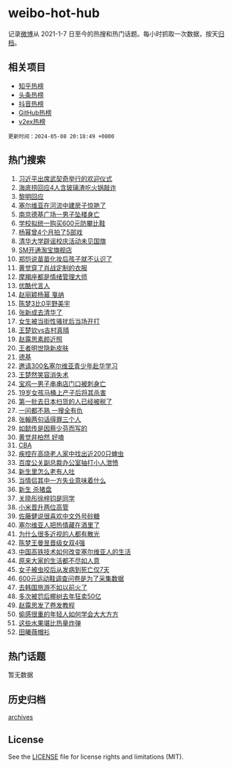 # weibo-hot-hub

记录[微博](https://www.weibo.com)从 2021-1-7 日至今的热搜和热门话题。每小时抓取一次数据，按天[归档](archives)。

## 相关项目

- [知乎热榜](https://github.com/lonnyzhang423/zhihu-hot-hub)
- [头条热榜](https://github.com/lonnyzhang423/toutiao-hot-hub)
- [抖音热榜](https://github.com/lonnyzhang423/douyin-hot-hub)
- [GitHub热榜](https://github.com/lonnyzhang423/github-hot-hub)
- [v2ex热榜](https://github.com/lonnyzhang423/v2ex-hot-hub)


`更新时间：2024-05-08 20:18:49 +0800`

## 热门搜索

1. [习近平出席武契奇举行的欢迎仪式](https://m.weibo.cn/search?containerid=100103type%3D1%26t%3D10%26q%3D%23%E4%B9%A0%E8%BF%91%E5%B9%B3%E5%87%BA%E5%B8%AD%E6%AD%A6%E5%A5%91%E5%A5%87%E4%B8%BE%E8%A1%8C%E7%9A%84%E6%AC%A2%E8%BF%8E%E4%BB%AA%E5%BC%8F%23&stream_entry_id=51&isnewpage=1&extparam=seat%3D1%26pos%3D0%26stream_entry_id%3D51%26filter_type%3Drealtimehot%26q%3D%2523%25E4%25B9%25A0%25E8%25BF%2591%25E5%25B9%25B3%25E5%2587%25BA%25E5%25B8%25AD%25E6%25AD%25A6%25E5%25A5%2591%25E5%25A5%2587%25E4%25B8%25BE%25E8%25A1%258C%25E7%259A%2584%25E6%25AC%25A2%25E8%25BF%258E%25E4%25BB%25AA%25E5%25BC%258F%2523%26c_type%3D51%26dgr%3D0%26cate%3D10103%26display_time%3D1715170728%26pre_seqid%3D171517072867602085451)
1. [海底捞回应4人含玻璃渣吃火锅敲诈](https://m.weibo.cn/search?containerid=100103type%3D1%26t%3D10%26q%3D%23%E6%B5%B7%E5%BA%95%E6%8D%9E%E5%9B%9E%E5%BA%944%E4%BA%BA%E5%90%AB%E7%8E%BB%E7%92%83%E6%B8%A3%E5%90%83%E7%81%AB%E9%94%85%E6%95%B2%E8%AF%88%23&stream_entry_id=31&isnewpage=1&extparam=seat%3D1%26cate%3D5001%26realpos%3D1%26pos%3D0%26stream_entry_id%3D31%26band_rank%3D1%26flag%3D2%26lcate%3D5001%26filter_type%3Drealtimehot%26q%3D%2523%25E6%25B5%25B7%25E5%25BA%2595%25E6%258D%259E%25E5%259B%259E%25E5%25BA%25944%25E4%25BA%25BA%25E5%2590%25AB%25E7%258E%25BB%25E7%2592%2583%25E6%25B8%25A3%25E5%2590%2583%25E7%2581%25AB%25E9%2594%2585%25E6%2595%25B2%25E8%25AF%2588%2523%26c_type%3D31%26dgr%3D0%26display_time%3D1715170728%26pre_seqid%3D171517072867602085451)
1. [黎明回应](https://m.weibo.cn/search?containerid=100103type%3D1%26t%3D10%26q%3D%E9%BB%8E%E6%98%8E%E5%9B%9E%E5%BA%94&stream_entry_id=31&isnewpage=1&extparam=seat%3D1%26cate%3D5001%26realpos%3D2%26pos%3D1%26stream_entry_id%3D31%26band_rank%3D2%26flag%3D1%26lcate%3D5001%26filter_type%3Drealtimehot%26q%3D%25E9%25BB%258E%25E6%2598%258E%25E5%259B%259E%25E5%25BA%2594%26c_type%3D31%26dgr%3D0%26display_time%3D1715170728%26pre_seqid%3D171517072867602085451)
1. [塞尔维亚在河流中建房子惊艳了](https://m.weibo.cn/search?containerid=100103type%3D1%26t%3D10%26q%3D%23%E5%A1%9E%E5%B0%94%E7%BB%B4%E4%BA%9A%E5%9C%A8%E6%B2%B3%E6%B5%81%E4%B8%AD%E5%BB%BA%E6%88%BF%E5%AD%90%E6%83%8A%E8%89%B3%E4%BA%86%23&stream_entry_id=31&isnewpage=1&extparam=seat%3D1%26cate%3D5001%26realpos%3D3%26pos%3D2%26stream_entry_id%3D31%26band_rank%3D3%26flag%3D32768%26lcate%3D5001%26filter_type%3Drealtimehot%26q%3D%2523%25E5%25A1%259E%25E5%25B0%2594%25E7%25BB%25B4%25E4%25BA%259A%25E5%259C%25A8%25E6%25B2%25B3%25E6%25B5%2581%25E4%25B8%25AD%25E5%25BB%25BA%25E6%2588%25BF%25E5%25AD%2590%25E6%2583%258A%25E8%2589%25B3%25E4%25BA%2586%2523%26c_type%3D31%26dgr%3D0%26display_time%3D1715170728%26pre_seqid%3D171517072867602085451)
1. [南京德基广场一男子坠楼身亡](https://m.weibo.cn/search?containerid=100103type%3D1%26t%3D10%26q%3D%23%E5%8D%97%E4%BA%AC%E5%BE%B7%E5%9F%BA%E5%B9%BF%E5%9C%BA%E4%B8%80%E7%94%B7%E5%AD%90%E5%9D%A0%E6%A5%BC%E8%BA%AB%E4%BA%A1%23&stream_entry_id=31&isnewpage=1&extparam=seat%3D1%26cate%3D5001%26realpos%3D4%26pos%3D3%26stream_entry_id%3D31%26band_rank%3D4%26flag%3D1%26lcate%3D5001%26filter_type%3Drealtimehot%26q%3D%2523%25E5%258D%2597%25E4%25BA%25AC%25E5%25BE%25B7%25E5%259F%25BA%25E5%25B9%25BF%25E5%259C%25BA%25E4%25B8%2580%25E7%2594%25B7%25E5%25AD%2590%25E5%259D%25A0%25E6%25A5%25BC%25E8%25BA%25AB%25E4%25BA%25A1%2523%26c_type%3D31%26dgr%3D0%26display_time%3D1715170728%26pre_seqid%3D171517072867602085451)
1. [学校拟统一购买600元防攀比鞋](https://m.weibo.cn/search?containerid=100103type%3D1%26t%3D10%26q%3D%23%E5%AD%A6%E6%A0%A1%E6%8B%9F%E7%BB%9F%E4%B8%80%E8%B4%AD%E4%B9%B0600%E5%85%83%E9%98%B2%E6%94%80%E6%AF%94%E9%9E%8B%23&stream_entry_id=31&isnewpage=1&extparam=seat%3D1%26cate%3D5001%26realpos%3D5%26pos%3D4%26stream_entry_id%3D31%26band_rank%3D5%26flag%3D2%26lcate%3D5001%26filter_type%3Drealtimehot%26q%3D%2523%25E5%25AD%25A6%25E6%25A0%25A1%25E6%258B%259F%25E7%25BB%259F%25E4%25B8%2580%25E8%25B4%25AD%25E4%25B9%25B0600%25E5%2585%2583%25E9%2598%25B2%25E6%2594%2580%25E6%25AF%2594%25E9%259E%258B%2523%26c_type%3D31%26dgr%3D0%26display_time%3D1715170728%26pre_seqid%3D171517072867602085451)
1. [杨幂曾4个月拍了5部戏](https://m.weibo.cn/search?containerid=100103type%3D1%26t%3D10%26q%3D%23%E6%9D%A8%E5%B9%82%E6%9B%BE4%E4%B8%AA%E6%9C%88%E6%8B%8D%E4%BA%865%E9%83%A8%E6%88%8F%23&stream_entry_id=31&isnewpage=1&extparam=seat%3D1%26cate%3D5001%26realpos%3D6%26pos%3D5%26stream_entry_id%3D31%26band_rank%3D6%26flag%3D1%26lcate%3D5001%26filter_type%3Drealtimehot%26q%3D%2523%25E6%259D%25A8%25E5%25B9%2582%25E6%259B%25BE4%25E4%25B8%25AA%25E6%259C%2588%25E6%258B%258D%25E4%25BA%25865%25E9%2583%25A8%25E6%2588%258F%2523%26c_type%3D31%26dgr%3D0%26display_time%3D1715170728%26pre_seqid%3D171517072867602085451)
1. [清华大学辟谣校庆活动未见国旗](https://m.weibo.cn/search?containerid=100103type%3D1%26t%3D10%26q%3D%23%E6%B8%85%E5%8D%8E%E5%A4%A7%E5%AD%A6%E8%BE%9F%E8%B0%A3%E6%A0%A1%E5%BA%86%E6%B4%BB%E5%8A%A8%E6%9C%AA%E8%A7%81%E5%9B%BD%E6%97%97%23&stream_entry_id=31&isnewpage=1&extparam=seat%3D1%26cate%3D5001%26stream_entry_id%3D31%26band_rank%3D7%26lcate%3D5001%26is_ad_pos%3D1%26pos%3D6%26filter_type%3Drealtimehot%26q%3D%2523%25E6%25B8%2585%25E5%258D%258E%25E5%25A4%25A7%25E5%25AD%25A6%25E8%25BE%259F%25E8%25B0%25A3%25E6%25A0%25A1%25E5%25BA%2586%25E6%25B4%25BB%25E5%258A%25A8%25E6%259C%25AA%25E8%25A7%2581%25E5%259B%25BD%25E6%2597%2597%2523%26c_type%3D31%26dgr%3D0%26adid%3D235636%26display_time%3D1715170728%26pre_seqid%3D171517072867602085451)
1. [SM开通淘宝旗舰店](https://m.weibo.cn/search?containerid=100103type%3D1%26t%3D10%26q%3D%23SM%E5%BC%80%E9%80%9A%E6%B7%98%E5%AE%9D%E6%97%97%E8%88%B0%E5%BA%97%23&stream_entry_id=31&isnewpage=1&extparam=seat%3D1%26cate%3D5001%26realpos%3D7%26pos%3D7%26stream_entry_id%3D31%26band_rank%3D7%26flag%3D1%26lcate%3D5001%26filter_type%3Drealtimehot%26q%3D%2523SM%25E5%25BC%2580%25E9%2580%259A%25E6%25B7%2598%25E5%25AE%259D%25E6%2597%2597%25E8%2588%25B0%25E5%25BA%2597%2523%26c_type%3D31%26dgr%3D0%26display_time%3D1715170728%26pre_seqid%3D171517072867602085451)
1. [郑恺说苗苗化妆后孩子就不认识了](https://m.weibo.cn/search?containerid=100103type%3D1%26t%3D10%26q%3D%23%E9%83%91%E6%81%BA%E8%AF%B4%E8%8B%97%E8%8B%97%E5%8C%96%E5%A6%86%E5%90%8E%E5%AD%A9%E5%AD%90%E5%B0%B1%E4%B8%8D%E8%AE%A4%E8%AF%86%E4%BA%86%23&stream_entry_id=31&isnewpage=1&extparam=seat%3D1%26cate%3D5001%26realpos%3D8%26pos%3D8%26stream_entry_id%3D31%26band_rank%3D8%26flag%3D0%26lcate%3D5001%26filter_type%3Drealtimehot%26q%3D%2523%25E9%2583%2591%25E6%2581%25BA%25E8%25AF%25B4%25E8%258B%2597%25E8%258B%2597%25E5%258C%2596%25E5%25A6%2586%25E5%2590%258E%25E5%25AD%25A9%25E5%25AD%2590%25E5%25B0%25B1%25E4%25B8%258D%25E8%25AE%25A4%25E8%25AF%2586%25E4%25BA%2586%2523%26c_type%3D31%26dgr%3D0%26display_time%3D1715170728%26pre_seqid%3D171517072867602085451)
1. [黄觉穿了肖战定制的衣服](https://m.weibo.cn/search?containerid=100103type%3D1%26t%3D10%26q%3D%23%E9%BB%84%E8%A7%89%E7%A9%BF%E4%BA%86%E8%82%96%E6%88%98%E5%AE%9A%E5%88%B6%E7%9A%84%E8%A1%A3%E6%9C%8D%23&stream_entry_id=31&isnewpage=1&extparam=seat%3D1%26cate%3D5001%26realpos%3D9%26pos%3D9%26stream_entry_id%3D31%26band_rank%3D9%26flag%3D1%26lcate%3D5001%26filter_type%3Drealtimehot%26q%3D%2523%25E9%25BB%2584%25E8%25A7%2589%25E7%25A9%25BF%25E4%25BA%2586%25E8%2582%2596%25E6%2588%2598%25E5%25AE%259A%25E5%2588%25B6%25E7%259A%2584%25E8%25A1%25A3%25E6%259C%258D%2523%26c_type%3D31%26dgr%3D0%26display_time%3D1715170728%26pre_seqid%3D171517072867602085451)
1. [摩羯座都是情绪管理大师](https://m.weibo.cn/search?containerid=100103type%3D1%26t%3D10%26q%3D%23%E6%91%A9%E7%BE%AF%E5%BA%A7%E9%83%BD%E6%98%AF%E6%83%85%E7%BB%AA%E7%AE%A1%E7%90%86%E5%A4%A7%E5%B8%88%23&stream_entry_id=31&isnewpage=1&extparam=seat%3D1%26cate%3D5001%26realpos%3D10%26pos%3D10%26stream_entry_id%3D31%26band_rank%3D10%26flag%3D1%26lcate%3D5001%26filter_type%3Drealtimehot%26q%3D%2523%25E6%2591%25A9%25E7%25BE%25AF%25E5%25BA%25A7%25E9%2583%25BD%25E6%2598%25AF%25E6%2583%2585%25E7%25BB%25AA%25E7%25AE%25A1%25E7%2590%2586%25E5%25A4%25A7%25E5%25B8%2588%2523%26c_type%3D31%26dgr%3D0%26display_time%3D1715170728%26pre_seqid%3D171517072867602085451)
1. [优酷代言人](https://m.weibo.cn/search?containerid=100103type%3D1%26t%3D10%26q%3D%E4%BC%98%E9%85%B7%E4%BB%A3%E8%A8%80%E4%BA%BA&stream_entry_id=31&isnewpage=1&extparam=seat%3D1%26cate%3D5001%26realpos%3D11%26pos%3D11%26stream_entry_id%3D31%26band_rank%3D11%26flag%3D1%26lcate%3D5001%26filter_type%3Drealtimehot%26q%3D%25E4%25BC%2598%25E9%2585%25B7%25E4%25BB%25A3%25E8%25A8%2580%25E4%25BA%25BA%26c_type%3D31%26dgr%3D0%26display_time%3D1715170728%26pre_seqid%3D171517072867602085451)
1. [赵丽颖杨幂 戛纳](https://m.weibo.cn/search?containerid=100103type%3D1%26t%3D10%26q%3D%E8%B5%B5%E4%B8%BD%E9%A2%96%E6%9D%A8%E5%B9%82+%E6%88%9B%E7%BA%B3&stream_entry_id=31&isnewpage=1&extparam=seat%3D1%26cate%3D5001%26realpos%3D12%26pos%3D12%26stream_entry_id%3D31%26band_rank%3D12%26flag%3D0%26lcate%3D5001%26filter_type%3Drealtimehot%26q%3D%25E8%25B5%25B5%25E4%25B8%25BD%25E9%25A2%2596%25E6%259D%25A8%25E5%25B9%2582%2520%25E6%2588%259B%25E7%25BA%25B3%26c_type%3D31%26dgr%3D0%26display_time%3D1715170728%26pre_seqid%3D171517072867602085451)
1. [陈梦3比0平野美宇](https://m.weibo.cn/search?containerid=100103type%3D1%26t%3D10%26q%3D%23%E9%99%88%E6%A2%A63%E6%AF%940%E5%B9%B3%E9%87%8E%E7%BE%8E%E5%AE%87%23&stream_entry_id=31&isnewpage=1&extparam=seat%3D1%26cate%3D5001%26realpos%3D13%26pos%3D13%26stream_entry_id%3D31%26band_rank%3D13%26flag%3D1%26lcate%3D5001%26filter_type%3Drealtimehot%26q%3D%2523%25E9%2599%2588%25E6%25A2%25A63%25E6%25AF%25940%25E5%25B9%25B3%25E9%2587%258E%25E7%25BE%258E%25E5%25AE%2587%2523%26c_type%3D31%26dgr%3D0%26display_time%3D1715170728%26pre_seqid%3D171517072867602085451)
1. [张新成去清华了](https://m.weibo.cn/search?containerid=100103type%3D1%26t%3D10%26q%3D%23%E5%BC%A0%E6%96%B0%E6%88%90%E5%8E%BB%E6%B8%85%E5%8D%8E%E4%BA%86%23&stream_entry_id=31&isnewpage=1&extparam=seat%3D1%26cate%3D5001%26realpos%3D14%26pos%3D14%26stream_entry_id%3D31%26band_rank%3D14%26flag%3D1%26lcate%3D5001%26filter_type%3Drealtimehot%26q%3D%2523%25E5%25BC%25A0%25E6%2596%25B0%25E6%2588%2590%25E5%258E%25BB%25E6%25B8%2585%25E5%258D%258E%25E4%25BA%2586%2523%26c_type%3D31%26dgr%3D0%26display_time%3D1715170728%26pre_seqid%3D171517072867602085451)
1. [女生被当街性骚扰后当场开打](https://m.weibo.cn/search?containerid=100103type%3D1%26t%3D10%26q%3D%23%E5%A5%B3%E7%94%9F%E8%A2%AB%E5%BD%93%E8%A1%97%E6%80%A7%E9%AA%9A%E6%89%B0%E5%90%8E%E5%BD%93%E5%9C%BA%E5%BC%80%E6%89%93%23&stream_entry_id=31&isnewpage=1&extparam=seat%3D1%26cate%3D5001%26realpos%3D15%26pos%3D15%26stream_entry_id%3D31%26band_rank%3D15%26flag%3D0%26lcate%3D5001%26filter_type%3Drealtimehot%26q%3D%2523%25E5%25A5%25B3%25E7%2594%259F%25E8%25A2%25AB%25E5%25BD%2593%25E8%25A1%2597%25E6%2580%25A7%25E9%25AA%259A%25E6%2589%25B0%25E5%2590%258E%25E5%25BD%2593%25E5%259C%25BA%25E5%25BC%2580%25E6%2589%2593%2523%26c_type%3D31%26dgr%3D0%26display_time%3D1715170728%26pre_seqid%3D171517072867602085451)
1. [王楚钦vs吉村真晴](https://m.weibo.cn/search?containerid=100103type%3D1%26t%3D10%26q%3D%23%E7%8E%8B%E6%A5%9A%E9%92%A6vs%E5%90%89%E6%9D%91%E7%9C%9F%E6%99%B4%23&stream_entry_id=31&isnewpage=1&extparam=seat%3D1%26cate%3D5001%26realpos%3D16%26pos%3D16%26stream_entry_id%3D31%26band_rank%3D16%26flag%3D1%26lcate%3D5001%26filter_type%3Drealtimehot%26q%3D%2523%25E7%258E%258B%25E6%25A5%259A%25E9%2592%25A6vs%25E5%2590%2589%25E6%259D%2591%25E7%259C%259F%25E6%2599%25B4%2523%26c_type%3D31%26dgr%3D0%26display_time%3D1715170728%26pre_seqid%3D171517072867602085451)
1. [赵露思素颜近照](https://m.weibo.cn/search?containerid=100103type%3D1%26t%3D10%26q%3D%23%E8%B5%B5%E9%9C%B2%E6%80%9D%E7%B4%A0%E9%A2%9C%E8%BF%91%E7%85%A7%23&stream_entry_id=31&isnewpage=1&extparam=seat%3D1%26cate%3D5001%26realpos%3D17%26pos%3D17%26stream_entry_id%3D31%26band_rank%3D17%26flag%3D1%26lcate%3D5001%26filter_type%3Drealtimehot%26q%3D%2523%25E8%25B5%25B5%25E9%259C%25B2%25E6%2580%259D%25E7%25B4%25A0%25E9%25A2%259C%25E8%25BF%2591%25E7%2585%25A7%2523%26c_type%3D31%26dgr%3D0%26display_time%3D1715170728%26pre_seqid%3D171517072867602085451)
1. [王者明世隐新皮肤](https://m.weibo.cn/search?containerid=100103type%3D1%26t%3D10%26q%3D%23%E7%8E%8B%E8%80%85%E6%98%8E%E4%B8%96%E9%9A%90%E6%96%B0%E7%9A%AE%E8%82%A4%23&stream_entry_id=31&isnewpage=1&extparam=seat%3D1%26cate%3D5001%26realpos%3D18%26pos%3D18%26stream_entry_id%3D31%26band_rank%3D18%26flag%3D0%26lcate%3D5001%26filter_type%3Drealtimehot%26q%3D%2523%25E7%258E%258B%25E8%2580%2585%25E6%2598%258E%25E4%25B8%2596%25E9%259A%2590%25E6%2596%25B0%25E7%259A%25AE%25E8%2582%25A4%2523%26c_type%3D31%26dgr%3D0%26display_time%3D1715170728%26pre_seqid%3D171517072867602085451)
1. [德基](https://m.weibo.cn/search?containerid=100103type%3D1%26t%3D10%26q%3D%E5%BE%B7%E5%9F%BA&stream_entry_id=31&isnewpage=1&extparam=seat%3D1%26cate%3D5001%26realpos%3D19%26pos%3D19%26stream_entry_id%3D31%26band_rank%3D19%26flag%3D0%26lcate%3D5001%26filter_type%3Drealtimehot%26q%3D%25E5%25BE%25B7%25E5%259F%25BA%26c_type%3D31%26dgr%3D0%26display_time%3D1715170728%26pre_seqid%3D171517072867602085451)
1. [邀请300名塞尔维亚青少年赴华学习](https://m.weibo.cn/search?containerid=100103type%3D1%26t%3D10%26q%3D%23%E9%82%80%E8%AF%B7300%E5%90%8D%E5%A1%9E%E5%B0%94%E7%BB%B4%E4%BA%9A%E9%9D%92%E5%B0%91%E5%B9%B4%E8%B5%B4%E5%8D%8E%E5%AD%A6%E4%B9%A0%23&stream_entry_id=31&isnewpage=1&extparam=seat%3D1%26cate%3D5001%26realpos%3D20%26pos%3D20%26stream_entry_id%3D31%26band_rank%3D20%26flag%3D1%26lcate%3D5001%26filter_type%3Drealtimehot%26q%3D%2523%25E9%2582%2580%25E8%25AF%25B7300%25E5%2590%258D%25E5%25A1%259E%25E5%25B0%2594%25E7%25BB%25B4%25E4%25BA%259A%25E9%259D%2592%25E5%25B0%2591%25E5%25B9%25B4%25E8%25B5%25B4%25E5%258D%258E%25E5%25AD%25A6%25E4%25B9%25A0%2523%26c_type%3D31%26dgr%3D0%26display_time%3D1715170728%26pre_seqid%3D171517072867602085451)
1. [王楚然笑容消失术](https://m.weibo.cn/search?containerid=100103type%3D1%26t%3D10%26q%3D%23%E7%8E%8B%E6%A5%9A%E7%84%B6%E7%AC%91%E5%AE%B9%E6%B6%88%E5%A4%B1%E6%9C%AF%23&stream_entry_id=31&isnewpage=1&extparam=seat%3D1%26cate%3D5001%26realpos%3D21%26pos%3D21%26stream_entry_id%3D31%26band_rank%3D21%26flag%3D1%26lcate%3D5001%26filter_type%3Drealtimehot%26q%3D%2523%25E7%258E%258B%25E6%25A5%259A%25E7%2584%25B6%25E7%25AC%2591%25E5%25AE%25B9%25E6%25B6%2588%25E5%25A4%25B1%25E6%259C%25AF%2523%26c_type%3D31%26dgr%3D0%26display_time%3D1715170728%26pre_seqid%3D171517072867602085451)
1. [宝鸡一男子串串店门口被刺身亡](https://m.weibo.cn/search?containerid=100103type%3D1%26t%3D10%26q%3D%23%E5%AE%9D%E9%B8%A1%E4%B8%80%E7%94%B7%E5%AD%90%E4%B8%B2%E4%B8%B2%E5%BA%97%E9%97%A8%E5%8F%A3%E8%A2%AB%E5%88%BA%E8%BA%AB%E4%BA%A1%23&stream_entry_id=31&isnewpage=1&extparam=seat%3D1%26cate%3D5001%26realpos%3D22%26pos%3D22%26stream_entry_id%3D31%26band_rank%3D22%26flag%3D0%26lcate%3D5001%26filter_type%3Drealtimehot%26q%3D%2523%25E5%25AE%259D%25E9%25B8%25A1%25E4%25B8%2580%25E7%2594%25B7%25E5%25AD%2590%25E4%25B8%25B2%25E4%25B8%25B2%25E5%25BA%2597%25E9%2597%25A8%25E5%258F%25A3%25E8%25A2%25AB%25E5%2588%25BA%25E8%25BA%25AB%25E4%25BA%25A1%2523%26c_type%3D31%26dgr%3D0%26display_time%3D1715170728%26pre_seqid%3D171517072867602085451)
1. [19岁女孩马桶上产子后将其杀害](https://m.weibo.cn/search?containerid=100103type%3D1%26t%3D10%26q%3D%2319%E5%B2%81%E5%A5%B3%E5%AD%A9%E9%A9%AC%E6%A1%B6%E4%B8%8A%E4%BA%A7%E5%AD%90%E5%90%8E%E5%B0%86%E5%85%B6%E6%9D%80%E5%AE%B3%23&stream_entry_id=31&isnewpage=1&extparam=seat%3D1%26cate%3D5001%26realpos%3D23%26pos%3D23%26stream_entry_id%3D31%26band_rank%3D23%26flag%3D0%26lcate%3D5001%26filter_type%3Drealtimehot%26q%3D%252319%25E5%25B2%2581%25E5%25A5%25B3%25E5%25AD%25A9%25E9%25A9%25AC%25E6%25A1%25B6%25E4%25B8%258A%25E4%25BA%25A7%25E5%25AD%2590%25E5%2590%258E%25E5%25B0%2586%25E5%2585%25B6%25E6%259D%2580%25E5%25AE%25B3%2523%26c_type%3D31%26dgr%3D0%26display_time%3D1715170728%26pre_seqid%3D171517072867602085451)
1. [第一批去日本扫货的人已经被税了](https://m.weibo.cn/search?containerid=100103type%3D1%26t%3D10%26q%3D%23%E7%AC%AC%E4%B8%80%E6%89%B9%E5%8E%BB%E6%97%A5%E6%9C%AC%E6%89%AB%E8%B4%A7%E7%9A%84%E4%BA%BA%E5%B7%B2%E7%BB%8F%E8%A2%AB%E7%A8%8E%E4%BA%86%23&stream_entry_id=31&isnewpage=1&extparam=seat%3D1%26cate%3D5001%26realpos%3D24%26pos%3D24%26stream_entry_id%3D31%26band_rank%3D24%26flag%3D1%26lcate%3D5001%26filter_type%3Drealtimehot%26q%3D%2523%25E7%25AC%25AC%25E4%25B8%2580%25E6%2589%25B9%25E5%258E%25BB%25E6%2597%25A5%25E6%259C%25AC%25E6%2589%25AB%25E8%25B4%25A7%25E7%259A%2584%25E4%25BA%25BA%25E5%25B7%25B2%25E7%25BB%258F%25E8%25A2%25AB%25E7%25A8%258E%25E4%25BA%2586%2523%26c_type%3D31%26dgr%3D0%26display_time%3D1715170728%26pre_seqid%3D171517072867602085451)
1. [一问都不熟 一搜全有仇](https://m.weibo.cn/search?containerid=100103type%3D1%26t%3D10%26q%3D%E4%B8%80%E9%97%AE%E9%83%BD%E4%B8%8D%E7%86%9F+%E4%B8%80%E6%90%9C%E5%85%A8%E6%9C%89%E4%BB%87&stream_entry_id=31&isnewpage=1&extparam=seat%3D1%26cate%3D5001%26realpos%3D25%26pos%3D25%26stream_entry_id%3D31%26band_rank%3D25%26flag%3D1%26lcate%3D5001%26filter_type%3Drealtimehot%26q%3D%25E4%25B8%2580%25E9%2597%25AE%25E9%2583%25BD%25E4%25B8%258D%25E7%2586%259F%2520%25E4%25B8%2580%25E6%2590%259C%25E5%2585%25A8%25E6%259C%2589%25E4%25BB%2587%26c_type%3D31%26dgr%3D0%26display_time%3D1715170728%26pre_seqid%3D171517072867602085451)
1. [张翰两句话得罪三个人](https://m.weibo.cn/search?containerid=100103type%3D1%26t%3D10%26q%3D%23%E5%BC%A0%E7%BF%B0%E4%B8%A4%E5%8F%A5%E8%AF%9D%E5%BE%97%E7%BD%AA%E4%B8%89%E4%B8%AA%E4%BA%BA%23&stream_entry_id=31&isnewpage=1&extparam=seat%3D1%26cate%3D5001%26realpos%3D26%26pos%3D26%26stream_entry_id%3D31%26band_rank%3D26%26flag%3D0%26lcate%3D5001%26filter_type%3Drealtimehot%26q%3D%2523%25E5%25BC%25A0%25E7%25BF%25B0%25E4%25B8%25A4%25E5%258F%25A5%25E8%25AF%259D%25E5%25BE%2597%25E7%25BD%25AA%25E4%25B8%2589%25E4%25B8%25AA%25E4%25BA%25BA%2523%26c_type%3D31%26dgr%3D0%26display_time%3D1715170728%26pre_seqid%3D171517072867602085451)
1. [如懿传是因蔡少芬而写的](https://m.weibo.cn/search?containerid=100103type%3D1%26t%3D10%26q%3D%23%E5%A6%82%E6%87%BF%E4%BC%A0%E6%98%AF%E5%9B%A0%E8%94%A1%E5%B0%91%E8%8A%AC%E8%80%8C%E5%86%99%E7%9A%84%23&stream_entry_id=31&isnewpage=1&extparam=seat%3D1%26cate%3D5001%26realpos%3D27%26pos%3D27%26stream_entry_id%3D31%26band_rank%3D27%26flag%3D0%26lcate%3D5001%26filter_type%3Drealtimehot%26q%3D%2523%25E5%25A6%2582%25E6%2587%25BF%25E4%25BC%25A0%25E6%2598%25AF%25E5%259B%25A0%25E8%2594%25A1%25E5%25B0%2591%25E8%258A%25AC%25E8%2580%258C%25E5%2586%2599%25E7%259A%2584%2523%26c_type%3D31%26dgr%3D0%26display_time%3D1715170728%26pre_seqid%3D171517072867602085451)
1. [黄觉井柏然 好嗑](https://m.weibo.cn/search?containerid=100103type%3D1%26t%3D10%26q%3D%E9%BB%84%E8%A7%89%E4%BA%95%E6%9F%8F%E7%84%B6+%E5%A5%BD%E5%97%91&stream_entry_id=31&isnewpage=1&extparam=seat%3D1%26cate%3D5001%26realpos%3D28%26pos%3D28%26stream_entry_id%3D31%26band_rank%3D28%26flag%3D0%26lcate%3D5001%26filter_type%3Drealtimehot%26q%3D%25E9%25BB%2584%25E8%25A7%2589%25E4%25BA%2595%25E6%259F%258F%25E7%2584%25B6%2520%25E5%25A5%25BD%25E5%2597%2591%26c_type%3D31%26dgr%3D0%26display_time%3D1715170728%26pre_seqid%3D171517072867602085451)
1. [CBA](https://m.weibo.cn/search?containerid=100103type%3D1%26t%3D10%26q%3DCBA&stream_entry_id=31&isnewpage=1&extparam=seat%3D1%26cate%3D5001%26realpos%3D29%26pos%3D29%26stream_entry_id%3D31%26band_rank%3D29%26flag%3D1%26lcate%3D5001%26filter_type%3Drealtimehot%26q%3DCBA%26c_type%3D31%26dgr%3D0%26display_time%3D1715170728%26pre_seqid%3D171517072867602085451)
1. [疾控在高烧老人家中找出近200只蜱虫](https://m.weibo.cn/search?containerid=100103type%3D1%26t%3D10%26q%3D%23%E7%96%BE%E6%8E%A7%E5%9C%A8%E9%AB%98%E7%83%A7%E8%80%81%E4%BA%BA%E5%AE%B6%E4%B8%AD%E6%89%BE%E5%87%BA%E8%BF%91200%E5%8F%AA%E8%9C%B1%E8%99%AB%23&stream_entry_id=31&isnewpage=1&extparam=seat%3D1%26cate%3D5001%26realpos%3D30%26pos%3D30%26stream_entry_id%3D31%26band_rank%3D30%26flag%3D0%26lcate%3D5001%26filter_type%3Drealtimehot%26q%3D%2523%25E7%2596%25BE%25E6%258E%25A7%25E5%259C%25A8%25E9%25AB%2598%25E7%2583%25A7%25E8%2580%2581%25E4%25BA%25BA%25E5%25AE%25B6%25E4%25B8%25AD%25E6%2589%25BE%25E5%2587%25BA%25E8%25BF%2591200%25E5%258F%25AA%25E8%259C%25B1%25E8%2599%25AB%2523%26c_type%3D31%26dgr%3D0%26display_time%3D1715170728%26pre_seqid%3D171517072867602085451)
1. [百度公关副总裁办公室抽打小人泄愤](https://m.weibo.cn/search?containerid=100103type%3D1%26t%3D10%26q%3D%23%E7%99%BE%E5%BA%A6%E5%85%AC%E5%85%B3%E5%89%AF%E6%80%BB%E8%A3%81%E5%8A%9E%E5%85%AC%E5%AE%A4%E6%8A%BD%E6%89%93%E5%B0%8F%E4%BA%BA%E6%B3%84%E6%84%A4%23&stream_entry_id=31&isnewpage=1&extparam=seat%3D1%26cate%3D5001%26realpos%3D31%26pos%3D31%26stream_entry_id%3D31%26band_rank%3D31%26flag%3D1%26lcate%3D5001%26filter_type%3Drealtimehot%26q%3D%2523%25E7%2599%25BE%25E5%25BA%25A6%25E5%2585%25AC%25E5%2585%25B3%25E5%2589%25AF%25E6%2580%25BB%25E8%25A3%2581%25E5%258A%259E%25E5%2585%25AC%25E5%25AE%25A4%25E6%258A%25BD%25E6%2589%2593%25E5%25B0%258F%25E4%25BA%25BA%25E6%25B3%2584%25E6%2584%25A4%2523%26c_type%3D31%26dgr%3D0%26display_time%3D1715170728%26pre_seqid%3D171517072867602085451)
1. [新生里怎么老有人吐](https://m.weibo.cn/search?containerid=100103type%3D1%26t%3D10%26q%3D%E6%96%B0%E7%94%9F%E9%87%8C%E6%80%8E%E4%B9%88%E8%80%81%E6%9C%89%E4%BA%BA%E5%90%90&stream_entry_id=31&isnewpage=1&extparam=seat%3D1%26cate%3D5001%26realpos%3D32%26pos%3D32%26stream_entry_id%3D31%26band_rank%3D32%26flag%3D1%26lcate%3D5001%26filter_type%3Drealtimehot%26q%3D%25E6%2596%25B0%25E7%2594%259F%25E9%2587%258C%25E6%2580%258E%25E4%25B9%2588%25E8%2580%2581%25E6%259C%2589%25E4%25BA%25BA%25E5%2590%2590%26c_type%3D31%26dgr%3D0%26display_time%3D1715170728%26pre_seqid%3D171517072867602085451)
1. [当情侣其中一方失业意味着什么](https://m.weibo.cn/search?containerid=100103type%3D1%26t%3D10%26q%3D%23%E5%BD%93%E6%83%85%E4%BE%A3%E5%85%B6%E4%B8%AD%E4%B8%80%E6%96%B9%E5%A4%B1%E4%B8%9A%E6%84%8F%E5%91%B3%E7%9D%80%E4%BB%80%E4%B9%88%23&stream_entry_id=31&isnewpage=1&extparam=seat%3D1%26cate%3D5001%26realpos%3D33%26pos%3D33%26stream_entry_id%3D31%26band_rank%3D33%26flag%3D0%26lcate%3D5001%26filter_type%3Drealtimehot%26q%3D%2523%25E5%25BD%2593%25E6%2583%2585%25E4%25BE%25A3%25E5%2585%25B6%25E4%25B8%25AD%25E4%25B8%2580%25E6%2596%25B9%25E5%25A4%25B1%25E4%25B8%259A%25E6%2584%258F%25E5%2591%25B3%25E7%259D%2580%25E4%25BB%2580%25E4%25B9%2588%2523%26c_type%3D31%26dgr%3D0%26display_time%3D1715170728%26pre_seqid%3D171517072867602085451)
1. [新生 杀猪盘](https://m.weibo.cn/search?containerid=100103type%3D1%26t%3D10%26q%3D%E6%96%B0%E7%94%9F+%E6%9D%80%E7%8C%AA%E7%9B%98&stream_entry_id=31&isnewpage=1&extparam=seat%3D1%26cate%3D5001%26realpos%3D34%26pos%3D34%26stream_entry_id%3D31%26band_rank%3D34%26flag%3D0%26lcate%3D5001%26filter_type%3Drealtimehot%26q%3D%25E6%2596%25B0%25E7%2594%259F%2520%25E6%259D%2580%25E7%258C%25AA%25E7%259B%2598%26c_type%3D31%26dgr%3D0%26display_time%3D1715170728%26pre_seqid%3D171517072867602085451)
1. [关晓彤徐梓钧是同学](https://m.weibo.cn/search?containerid=100103type%3D1%26t%3D10%26q%3D%23%E5%85%B3%E6%99%93%E5%BD%A4%E5%BE%90%E6%A2%93%E9%92%A7%E6%98%AF%E5%90%8C%E5%AD%A6%23&stream_entry_id=31&isnewpage=1&extparam=seat%3D1%26cate%3D5001%26realpos%3D35%26pos%3D35%26stream_entry_id%3D31%26band_rank%3D35%26flag%3D0%26lcate%3D5001%26filter_type%3Drealtimehot%26q%3D%2523%25E5%2585%25B3%25E6%2599%2593%25E5%25BD%25A4%25E5%25BE%2590%25E6%25A2%2593%25E9%2592%25A7%25E6%2598%25AF%25E5%2590%258C%25E5%25AD%25A6%2523%26c_type%3D31%26dgr%3D0%26display_time%3D1715170728%26pre_seqid%3D171517072867602085451)
1. [小米晋升两位高管](https://m.weibo.cn/search?containerid=100103type%3D1%26t%3D10%26q%3D%23%E5%B0%8F%E7%B1%B3%E6%99%8B%E5%8D%87%E4%B8%A4%E4%BD%8D%E9%AB%98%E7%AE%A1%23&stream_entry_id=31&isnewpage=1&extparam=seat%3D1%26cate%3D5001%26realpos%3D36%26pos%3D36%26stream_entry_id%3D31%26band_rank%3D36%26flag%3D0%26lcate%3D5001%26filter_type%3Drealtimehot%26q%3D%2523%25E5%25B0%258F%25E7%25B1%25B3%25E6%2599%258B%25E5%258D%2587%25E4%25B8%25A4%25E4%25BD%258D%25E9%25AB%2598%25E7%25AE%25A1%2523%26c_type%3D31%26dgr%3D0%26display_time%3D1715170728%26pre_seqid%3D171517072867602085451)
1. [佐藤健说很喜欢中文外号砂糖](https://m.weibo.cn/search?containerid=100103type%3D1%26t%3D10%26q%3D%23%E4%BD%90%E8%97%A4%E5%81%A5%E8%AF%B4%E5%BE%88%E5%96%9C%E6%AC%A2%E4%B8%AD%E6%96%87%E5%A4%96%E5%8F%B7%E7%A0%82%E7%B3%96%23&stream_entry_id=31&isnewpage=1&extparam=seat%3D1%26cate%3D5001%26realpos%3D37%26pos%3D37%26stream_entry_id%3D31%26band_rank%3D37%26flag%3D1%26lcate%3D5001%26filter_type%3Drealtimehot%26q%3D%2523%25E4%25BD%2590%25E8%2597%25A4%25E5%2581%25A5%25E8%25AF%25B4%25E5%25BE%2588%25E5%2596%259C%25E6%25AC%25A2%25E4%25B8%25AD%25E6%2596%2587%25E5%25A4%2596%25E5%258F%25B7%25E7%25A0%2582%25E7%25B3%2596%2523%26c_type%3D31%26dgr%3D0%26display_time%3D1715170728%26pre_seqid%3D171517072867602085451)
1. [塞尔维亚人把热情藏在酒里了](https://m.weibo.cn/search?containerid=100103type%3D1%26t%3D10%26q%3D%E5%A1%9E%E5%B0%94%E7%BB%B4%E4%BA%9A%E4%BA%BA%E6%8A%8A%E7%83%AD%E6%83%85%E8%97%8F%E5%9C%A8%E9%85%92%E9%87%8C%E4%BA%86&stream_entry_id=31&isnewpage=1&extparam=seat%3D1%26cate%3D5001%26realpos%3D38%26pos%3D38%26stream_entry_id%3D31%26band_rank%3D38%26flag%3D0%26lcate%3D5001%26filter_type%3Drealtimehot%26q%3D%25E5%25A1%259E%25E5%25B0%2594%25E7%25BB%25B4%25E4%25BA%259A%25E4%25BA%25BA%25E6%258A%258A%25E7%2583%25AD%25E6%2583%2585%25E8%2597%258F%25E5%259C%25A8%25E9%2585%2592%25E9%2587%258C%25E4%25BA%2586%26c_type%3D31%26dgr%3D0%26display_time%3D1715170728%26pre_seqid%3D171517072867602085451)
1. [为什么很多近视的人都有散光](https://m.weibo.cn/search?containerid=100103type%3D1%26t%3D10%26q%3D%23%E4%B8%BA%E4%BB%80%E4%B9%88%E5%BE%88%E5%A4%9A%E8%BF%91%E8%A7%86%E7%9A%84%E4%BA%BA%E9%83%BD%E6%9C%89%E6%95%A3%E5%85%89%23&stream_entry_id=31&isnewpage=1&extparam=seat%3D1%26cate%3D5001%26realpos%3D39%26pos%3D39%26stream_entry_id%3D31%26band_rank%3D39%26flag%3D0%26lcate%3D5001%26filter_type%3Drealtimehot%26q%3D%2523%25E4%25B8%25BA%25E4%25BB%2580%25E4%25B9%2588%25E5%25BE%2588%25E5%25A4%259A%25E8%25BF%2591%25E8%25A7%2586%25E7%259A%2584%25E4%25BA%25BA%25E9%2583%25BD%25E6%259C%2589%25E6%2595%25A3%25E5%2585%2589%2523%26c_type%3D31%26dgr%3D0%26display_time%3D1715170728%26pre_seqid%3D171517072867602085451)
1. [陈梦王曼昱晋级女双4强](https://m.weibo.cn/search?containerid=100103type%3D1%26t%3D10%26q%3D%23%E9%99%88%E6%A2%A6%E7%8E%8B%E6%9B%BC%E6%98%B1%E6%99%8B%E7%BA%A7%E5%A5%B3%E5%8F%8C4%E5%BC%BA%23&stream_entry_id=31&isnewpage=1&extparam=seat%3D1%26cate%3D5001%26realpos%3D40%26pos%3D40%26stream_entry_id%3D31%26band_rank%3D40%26flag%3D0%26lcate%3D5001%26filter_type%3Drealtimehot%26q%3D%2523%25E9%2599%2588%25E6%25A2%25A6%25E7%258E%258B%25E6%259B%25BC%25E6%2598%25B1%25E6%2599%258B%25E7%25BA%25A7%25E5%25A5%25B3%25E5%258F%258C4%25E5%25BC%25BA%2523%26c_type%3D31%26dgr%3D0%26display_time%3D1715170728%26pre_seqid%3D171517072867602085451)
1. [中国高铁技术如何改变塞尔维亚人的生活](https://m.weibo.cn/search?containerid=100103type%3D1%26t%3D10%26q%3D%23%E4%B8%AD%E5%9B%BD%E9%AB%98%E9%93%81%E6%8A%80%E6%9C%AF%E5%A6%82%E4%BD%95%E6%94%B9%E5%8F%98%E5%A1%9E%E5%B0%94%E7%BB%B4%E4%BA%9A%E4%BA%BA%E7%9A%84%E7%94%9F%E6%B4%BB%23&stream_entry_id=31&isnewpage=1&extparam=seat%3D1%26cate%3D5001%26realpos%3D41%26pos%3D41%26stream_entry_id%3D31%26band_rank%3D41%26flag%3D0%26lcate%3D5001%26filter_type%3Drealtimehot%26q%3D%2523%25E4%25B8%25AD%25E5%259B%25BD%25E9%25AB%2598%25E9%2593%2581%25E6%258A%2580%25E6%259C%25AF%25E5%25A6%2582%25E4%25BD%2595%25E6%2594%25B9%25E5%258F%2598%25E5%25A1%259E%25E5%25B0%2594%25E7%25BB%25B4%25E4%25BA%259A%25E4%25BA%25BA%25E7%259A%2584%25E7%2594%259F%25E6%25B4%25BB%2523%26c_type%3D31%26dgr%3D0%26display_time%3D1715170728%26pre_seqid%3D171517072867602085451)
1. [原来大家的生活都不尽如人意](https://m.weibo.cn/search?containerid=100103type%3D1%26t%3D10%26q%3D%23%E5%8E%9F%E6%9D%A5%E5%A4%A7%E5%AE%B6%E7%9A%84%E7%94%9F%E6%B4%BB%E9%83%BD%E4%B8%8D%E5%B0%BD%E5%A6%82%E4%BA%BA%E6%84%8F%23&stream_entry_id=31&isnewpage=1&extparam=seat%3D1%26cate%3D5001%26realpos%3D42%26pos%3D42%26stream_entry_id%3D31%26band_rank%3D42%26flag%3D1%26lcate%3D5001%26filter_type%3Drealtimehot%26q%3D%2523%25E5%258E%259F%25E6%259D%25A5%25E5%25A4%25A7%25E5%25AE%25B6%25E7%259A%2584%25E7%2594%259F%25E6%25B4%25BB%25E9%2583%25BD%25E4%25B8%258D%25E5%25B0%25BD%25E5%25A6%2582%25E4%25BA%25BA%25E6%2584%258F%2523%26c_type%3D31%26dgr%3D0%26display_time%3D1715170728%26pre_seqid%3D171517072867602085451)
1. [女子被虫咬后从发病到死亡仅7天](https://m.weibo.cn/search?containerid=100103type%3D1%26t%3D10%26q%3D%23%E5%A5%B3%E5%AD%90%E8%A2%AB%E8%99%AB%E5%92%AC%E5%90%8E%E4%BB%8E%E5%8F%91%E7%97%85%E5%88%B0%E6%AD%BB%E4%BA%A1%E4%BB%857%E5%A4%A9%23&stream_entry_id=31&isnewpage=1&extparam=seat%3D1%26cate%3D5001%26realpos%3D43%26pos%3D43%26stream_entry_id%3D31%26band_rank%3D43%26flag%3D0%26lcate%3D5001%26filter_type%3Drealtimehot%26q%3D%2523%25E5%25A5%25B3%25E5%25AD%2590%25E8%25A2%25AB%25E8%2599%25AB%25E5%2592%25AC%25E5%2590%258E%25E4%25BB%258E%25E5%258F%2591%25E7%2597%2585%25E5%2588%25B0%25E6%25AD%25BB%25E4%25BA%25A1%25E4%25BB%25857%25E5%25A4%25A9%2523%26c_type%3D31%26dgr%3D0%26display_time%3D1715170728%26pre_seqid%3D171517072867602085451)
1. [600元运动鞋调查问卷是为了采集数据](https://m.weibo.cn/search?containerid=100103type%3D1%26t%3D10%26q%3D%23600%E5%85%83%E8%BF%90%E5%8A%A8%E9%9E%8B%E8%B0%83%E6%9F%A5%E9%97%AE%E5%8D%B7%E6%98%AF%E4%B8%BA%E4%BA%86%E9%87%87%E9%9B%86%E6%95%B0%E6%8D%AE%23&stream_entry_id=31&isnewpage=1&extparam=seat%3D1%26cate%3D5001%26realpos%3D44%26pos%3D44%26stream_entry_id%3D31%26band_rank%3D44%26flag%3D1%26lcate%3D5001%26filter_type%3Drealtimehot%26q%3D%2523600%25E5%2585%2583%25E8%25BF%2590%25E5%258A%25A8%25E9%259E%258B%25E8%25B0%2583%25E6%259F%25A5%25E9%2597%25AE%25E5%258D%25B7%25E6%2598%25AF%25E4%25B8%25BA%25E4%25BA%2586%25E9%2587%2587%25E9%259B%2586%25E6%2595%25B0%25E6%258D%25AE%2523%26c_type%3D31%26dgr%3D0%26display_time%3D1715170728%26pre_seqid%3D171517072867602085451)
1. [去韩国旅游不如以前火了](https://m.weibo.cn/search?containerid=100103type%3D1%26t%3D10%26q%3D%23%E5%8E%BB%E9%9F%A9%E5%9B%BD%E6%97%85%E6%B8%B8%E4%B8%8D%E5%A6%82%E4%BB%A5%E5%89%8D%E7%81%AB%E4%BA%86%23&stream_entry_id=31&isnewpage=1&extparam=seat%3D1%26cate%3D5001%26realpos%3D45%26pos%3D45%26stream_entry_id%3D31%26band_rank%3D45%26flag%3D0%26lcate%3D5001%26filter_type%3Drealtimehot%26q%3D%2523%25E5%258E%25BB%25E9%259F%25A9%25E5%259B%25BD%25E6%2597%2585%25E6%25B8%25B8%25E4%25B8%258D%25E5%25A6%2582%25E4%25BB%25A5%25E5%2589%258D%25E7%2581%25AB%25E4%25BA%2586%2523%26c_type%3D31%26dgr%3D0%26display_time%3D1715170728%26pre_seqid%3D171517072867602085451)
1. [多次被罚后椰树去年狂卖50亿](https://m.weibo.cn/search?containerid=100103type%3D1%26t%3D10%26q%3D%23%E5%A4%9A%E6%AC%A1%E8%A2%AB%E7%BD%9A%E5%90%8E%E6%A4%B0%E6%A0%91%E5%8E%BB%E5%B9%B4%E7%8B%82%E5%8D%9650%E4%BA%BF%23&stream_entry_id=31&isnewpage=1&extparam=seat%3D1%26cate%3D5001%26realpos%3D46%26pos%3D46%26stream_entry_id%3D31%26band_rank%3D46%26flag%3D0%26lcate%3D5001%26filter_type%3Drealtimehot%26q%3D%2523%25E5%25A4%259A%25E6%25AC%25A1%25E8%25A2%25AB%25E7%25BD%259A%25E5%2590%258E%25E6%25A4%25B0%25E6%25A0%2591%25E5%258E%25BB%25E5%25B9%25B4%25E7%258B%2582%25E5%258D%259650%25E4%25BA%25BF%2523%26c_type%3D31%26dgr%3D0%26display_time%3D1715170728%26pre_seqid%3D171517072867602085451)
1. [赵露思发了卷发教程](https://m.weibo.cn/search?containerid=100103type%3D1%26t%3D10%26q%3D%23%E8%B5%B5%E9%9C%B2%E6%80%9D%E5%8F%91%E4%BA%86%E5%8D%B7%E5%8F%91%E6%95%99%E7%A8%8B%23&stream_entry_id=31&isnewpage=1&extparam=seat%3D1%26cate%3D5001%26realpos%3D47%26pos%3D47%26stream_entry_id%3D31%26band_rank%3D47%26flag%3D1%26lcate%3D5001%26filter_type%3Drealtimehot%26q%3D%2523%25E8%25B5%25B5%25E9%259C%25B2%25E6%2580%259D%25E5%258F%2591%25E4%25BA%2586%25E5%258D%25B7%25E5%258F%2591%25E6%2595%2599%25E7%25A8%258B%2523%26c_type%3D31%26dgr%3D0%26display_time%3D1715170728%26pre_seqid%3D171517072867602085451)
1. [偷感很重的年轻人如何学会大大方方](https://m.weibo.cn/search?containerid=100103type%3D1%26t%3D10%26q%3D%23%E5%81%B7%E6%84%9F%E5%BE%88%E9%87%8D%E7%9A%84%E5%B9%B4%E8%BD%BB%E4%BA%BA%E5%A6%82%E4%BD%95%E5%AD%A6%E4%BC%9A%E5%A4%A7%E5%A4%A7%E6%96%B9%E6%96%B9%23&stream_entry_id=31&isnewpage=1&extparam=seat%3D1%26cate%3D5001%26realpos%3D48%26pos%3D48%26stream_entry_id%3D31%26band_rank%3D48%26flag%3D1%26lcate%3D5001%26filter_type%3Drealtimehot%26q%3D%2523%25E5%2581%25B7%25E6%2584%259F%25E5%25BE%2588%25E9%2587%258D%25E7%259A%2584%25E5%25B9%25B4%25E8%25BD%25BB%25E4%25BA%25BA%25E5%25A6%2582%25E4%25BD%2595%25E5%25AD%25A6%25E4%25BC%259A%25E5%25A4%25A7%25E5%25A4%25A7%25E6%2596%25B9%25E6%2596%25B9%2523%26c_type%3D31%26dgr%3D0%26display_time%3D1715170728%26pre_seqid%3D171517072867602085451)
1. [这些水果堪比热量炸弹](https://m.weibo.cn/search?containerid=100103type%3D1%26t%3D10%26q%3D%23%E8%BF%99%E4%BA%9B%E6%B0%B4%E6%9E%9C%E5%A0%AA%E6%AF%94%E7%83%AD%E9%87%8F%E7%82%B8%E5%BC%B9%23&stream_entry_id=31&isnewpage=1&extparam=seat%3D1%26cate%3D5001%26realpos%3D49%26pos%3D49%26stream_entry_id%3D31%26band_rank%3D49%26flag%3D1%26lcate%3D5001%26filter_type%3Drealtimehot%26q%3D%2523%25E8%25BF%2599%25E4%25BA%259B%25E6%25B0%25B4%25E6%259E%259C%25E5%25A0%25AA%25E6%25AF%2594%25E7%2583%25AD%25E9%2587%258F%25E7%2582%25B8%25E5%25BC%25B9%2523%26c_type%3D31%26dgr%3D0%26display_time%3D1715170728%26pre_seqid%3D171517072867602085451)
1. [田曦薇帽衫](https://m.weibo.cn/search?containerid=100103type%3D1%26t%3D10%26q%3D%23%E7%94%B0%E6%9B%A6%E8%96%87%E5%B8%BD%E8%A1%AB%23&stream_entry_id=31&isnewpage=1&extparam=seat%3D1%26cate%3D5001%26realpos%3D50%26pos%3D50%26stream_entry_id%3D31%26band_rank%3D50%26flag%3D1%26lcate%3D5001%26filter_type%3Drealtimehot%26q%3D%2523%25E7%2594%25B0%25E6%259B%25A6%25E8%2596%2587%25E5%25B8%25BD%25E8%25A1%25AB%2523%26c_type%3D31%26dgr%3D0%26display_time%3D1715170728%26pre_seqid%3D171517072867602085451)

## 热门话题

暂无数据

## 历史归档

[archives](archives)

## License

See the [LICENSE](LICENSE) file for license rights and limitations (MIT).

